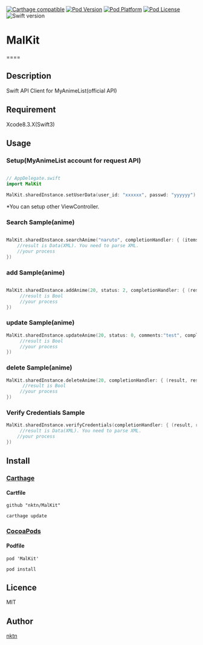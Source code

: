 [![Carthage compatible](https://img.shields.io/badge/Carthage-compatible-4BC51D.svg?style=flat)](https://github.com/Carthage/Carthage)
[![Pod Version](http://img.shields.io/cocoapods/v/MalKit.svg?style=flat)](http://cocoadocs.org/docsets/MalKit/)
[![Pod Platform](http://img.shields.io/cocoapods/p/MalKit.svg?style=flat)](http://cocoadocs.org/docsets/MalKit/)
[![Pod License](http://img.shields.io/cocoapods/l/MalKit.svg?style=flat)](https://github.com/nktn/MalKit/blob/master/LICENSE)
![Swift version](https://img.shields.io/badge/swift-3.0-orange.svg)
# MalKit
====

## Description
Swift API Client for MyAnimeList(official API)

## Requirement
Xcode8.3.X(Swift3)

## Usage
### Setup(MyAnimeList account for request API)
```Swift

// AppDelegate.swift
import MalKit

MalKit.sharedInstance.setUserData(user_id: "xxxxxx", passwd: "yyyyyy")
```
*You can setup other ViewController.

### Search Sample(anime)
```Swift

MalKit.sharedInstance.searchAnime("naruto", completionHandler: { (items, res, err) in
    //result is Data(XML). You need to parse XML.
    //your process
})
```

### add Sample(anime)
```Swift

MalKit.sharedInstance.addAnime(20, status: 2, completionHandler: { (result, res, err) in
     //result is Bool
     //your process
})
```

### update Sample(anime)
```Swift
MalKit.sharedInstance.updateAnime(20, status: 0, comments:"test", completionHandler: { (result, res, err) in
     //result is Bool
     //your process
})
```

### delete Sample(anime)
```Swift
MalKit.sharedInstance.deleteAnime(20, completionHandler: { (result, res, err) in
      //result is Bool
     //your process
})
```

### Verify Credentials Sample
```Swift
MalKit.sharedInstance.verifyCredentials(completionHandler: { (result, res, err) in
     //result is Data(XML). You need to parse XML.
    //your process
})
```

## Install
### [Carthage](https://github.com/Carthage/Carthage)

#### Cartfile
```
github "nktn/MalKit"
```
`carthage update`

### [CocoaPods](https://github.com/cocoapods/cocoapods)

#### Podfile
```
pod 'MalKit'
```
`pod install`

## Licence
MIT

## Author

[nktn](https://github.com/nktn)
